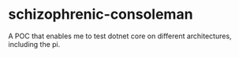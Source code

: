 # schizophrenic-consoleman
A POC that enables me to test dotnet core on different architectures, including the pi.
